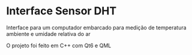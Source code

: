 # Interface Sensor DHT

Interface para um computador embarcado para medição de temperatura ambiente e umidade relativa do ar

O projeto foi feito em C++ com Qt6 e QML
